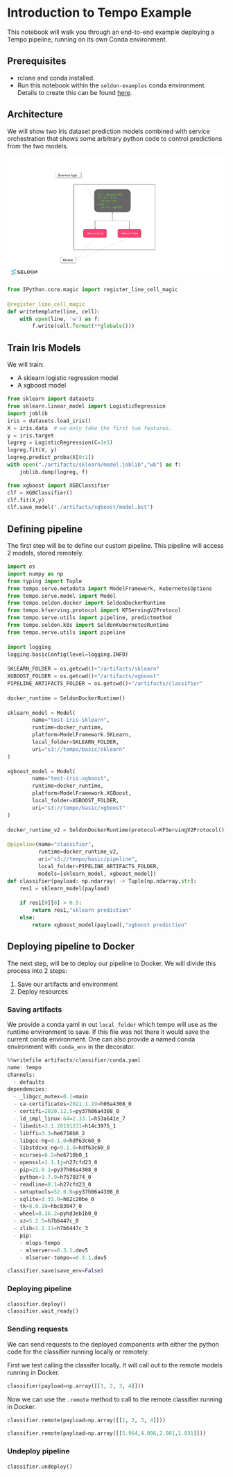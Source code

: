 # Introduction to Tempo Example

This notebook will walk you through an end-to-end example deploying a Tempo pipeline, running on its own Conda environment.

## Prerequisites

  * rclone and conda installed.
  * Run this notebook within the `seldon-examples` conda environment. Details to create this can be found [here]().

## Architecture

We will show two Iris dataset prediction models combined with service orchestration that shows some arbitrary python code to control predictions from the two models.

![architecture](architecture.png)


```python
from IPython.core.magic import register_line_cell_magic

@register_line_cell_magic
def writetemplate(line, cell):
    with open(line, 'w') as f:
        f.write(cell.format(**globals()))
```

## Train Iris Models

We will train:

  * A sklearn logistic regression model
  * A xgboost model


```python
from sklearn import datasets
from sklearn.linear_model import LogisticRegression
import joblib
iris = datasets.load_iris()
X = iris.data  # we only take the first two features.
y = iris.target
logreg = LogisticRegression(C=1e5)
logreg.fit(X, y)
logreg.predict_proba(X[0:1])
with open("./artifacts/sklearn/model.joblib","wb") as f:
    joblib.dump(logreg, f)
```


```python
from xgboost import XGBClassifier
clf = XGBClassifier()
clf.fit(X,y)
clf.save_model("./artifacts/xgboost/model.bst")
```

## Defining pipeline

The first step will be to define our custom pipeline.
This pipeline will access 2 models, stored remotely. 


```python
import os
import numpy as np
from typing import Tuple
from tempo.serve.metadata import ModelFramework, KubernetesOptions
from tempo.serve.model import Model
from tempo.seldon.docker import SeldonDockerRuntime
from tempo.kfserving.protocol import KFServingV2Protocol
from tempo.serve.utils import pipeline, predictmethod
from tempo.seldon.k8s import SeldonKubernetesRuntime
from tempo.serve.utils import pipeline

import logging
logging.basicConfig(level=logging.INFO)

SKLEARN_FOLDER = os.getcwd()+"/artifacts/sklearn"
XGBOOST_FOLDER = os.getcwd()+"/artifacts/xgboost"
PIPELINE_ARTIFACTS_FOLDER = os.getcwd()+"/artifacts/classifier"

docker_runtime = SeldonDockerRuntime()

sklearn_model = Model(
        name="test-iris-sklearn",
        runtime=docker_runtime,
        platform=ModelFramework.SKLearn,
        local_folder=SKLEARN_FOLDER,
        uri="s3://tempo/basic/sklearn"
)

xgboost_model = Model(
        name="test-iris-xgboost",
        runtime=docker_runtime,
        platform=ModelFramework.XGBoost,
        local_folder=XGBOOST_FOLDER,
        uri="s3://tempo/basic/xgboost"
)

docker_runtime_v2 = SeldonDockerRuntime(protocol=KFServingV2Protocol())

@pipeline(name="classifier",
          runtime=docker_runtime_v2,
          uri="s3://tempo/basic/pipeline",
          local_folder=PIPELINE_ARTIFACTS_FOLDER,
          models=[sklearn_model, xgboost_model])
def classifier(payload: np.ndarray) -> Tuple[np.ndarray,str]:
    res1 = sklearn_model(payload)

    if res1[0][0] > 0.5:
        return res1,"sklearn prediction"
    else:
        return xgboost_model(payload),"xgboost prediction"
```

## Deploying pipeline to Docker

The next step, will be to deploy our pipeline to Docker.
We will divide this process into 2 steps:

1. Save our artifacts and environment
2. Deploy resources

### Saving artifacts

We provide a conda yaml in out `local_folder` which tempo will use as the runtime environment to save. If this file was not there it would save the current conda environment. One can also provide a named conda environment with `conda_env` in the decorator.


```python
%%writefile artifacts/classifier/conda.yaml
name: tempo
channels:
  - defaults
dependencies:
  - _libgcc_mutex=0.1=main
  - ca-certificates=2021.1.19=h06a4308_0
  - certifi=2020.12.5=py37h06a4308_0
  - ld_impl_linux-64=2.33.1=h53a641e_7
  - libedit=3.1.20191231=h14c3975_1
  - libffi=3.3=he6710b0_2
  - libgcc-ng=9.1.0=hdf63c60_0
  - libstdcxx-ng=9.1.0=hdf63c60_0
  - ncurses=6.2=he6710b0_1
  - openssl=1.1.1j=h27cfd23_0
  - pip=21.0.1=py37h06a4308_0
  - python=3.7.9=h7579374_0
  - readline=8.1=h27cfd23_0
  - setuptools=52.0.0=py37h06a4308_0
  - sqlite=3.33.0=h62c20be_0
  - tk=8.6.10=hbc83047_0
  - wheel=0.36.2=pyhd3eb1b0_0
  - xz=5.2.5=h7b6447c_0
  - zlib=1.2.11=h7b6447c_3
  - pip:
    - mlops-tempo
    - mlserver==0.3.1.dev5
    - mlserver-tempo==0.3.1.dev5
```


```python
classifier.save(save_env=False)
```

### Deploying pipeline


```python
classifier.deploy()
classifier.wait_ready()
```

### Sending requests

We can send requests to the deployed components with either the python code for the classifier running locally or remotely. 

First we test calling the classifer locally. It will call out to the remote models running in Docker.


```python
classifier(payload=np.array([[1, 2, 3, 4]]))
```

Now we can use the `.remote` method to call to the remote classifier running in Docker.


```python
classifier.remote(payload=np.array([[1, 2, 3, 4]]))
```


```python
classifier.remote(payload=np.array([[5.964,4.006,2.081,1.031]]))
```

### Undeploy pipeline


```python
classifier.undeploy()
```
